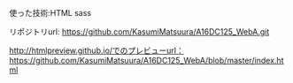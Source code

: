
使った技術:HTML sass　

リポジトリurl: https://github.com/KasumiMatsuura/A16DC125_WebA.git

http://htmlpreview.github.io/でのプレビューurl：https://github.com/KasumiMatsuura/A16DC125_WebA/blob/master/index.html


